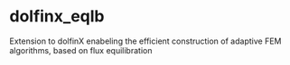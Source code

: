 # dolfinx_eqlb
Extension to dolfinX enabeling the efficient construction of adaptive FEM algorithms, based on flux equilibration
